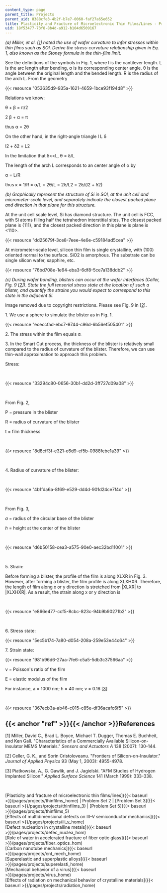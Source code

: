 ```yaml
---
content_type: page
parent_title: Projects
parent_uid: 8388cfe3-4b2f-b7e7-0060-faf27a65e652
title: Plasticity and Fracture of Microelectronic Thin Films/Lines - Problem Set 2
uid: 18f53477-73f8-8b4d-a912-b104d6509167
---
```


_(a) Miller, et al. \[[1](#ref)\] noted the use of wafer curvature to infer stresses within thin films such as SOI. Derive the stress-curvature relationship given in Eq. 1, also known as the Stoney formula in the thin-film limit._

See the definitions of the symbols in Fig. 1, where l is the cantilever length. L is the arc length after bending, α is its corresponding center angle. θ is the angle between the original length and the bended length. R is the radius of the arch L. From the geometry

{{< resource "053635d9-935a-1621-4659-1bce93f194d8" >}}

Relations we know:

θ + β = π/2

2 β + α = π

thus α = 2θ

On the other hand, in the right-angle triangle l L δ

l2 + δ2 = L2

In the limitation that δ\<\<L, θ = δ/L

The length of the arch L corresponds to an center angle of α by

α = L/R

thus κ = 1/R = α/L = 2θ/L = 2δ/L2 = 2δ/(l2 + δ2)

_(b) Graphically represent the structure of Si in SOI, at the unit cell and micrometer-scale level, and separately indicate the closest packed plane and direction in that plane for this structure._

At the unit cell scale level, Si has diamond structure. The unit cell is FCC, with Si atoms filling half the tetrahedron interstitial sites. The closest packed plane is {111}, and the closest packed direction in this plane is plane is \<110>.

{{< resource "dd25679f-3ce8-7eee-4e6e-c59184ad5cea" >}}

At micrometer-scale level, silicon thin film is single crystalline, with (100) oriented normal to the surface. SiO2 is amorphous. The substrate can be single silicon wafer, sapphire, etc.

{{< resource "76bd708e-1e64-eba3-6df8-5ce7a138ddb2" >}}

_(c) During wafer bonding, blisters can occur at the wafer interfaces (Celler, Fig. 9 \[[2](#ref)\]). State the full tensorial stress state at the location of such a blister, and quantify the strains you would expect to correspond to this state in the adjacent Si._

Image removed due to copyright restrictions. Please see Fig. 9 in \[[2](#ref)\].

1\. We use a sphere to simulate the blister as in Fig. 1.

{{< resource "ececcfad-ebc7-9744-c96d-6b56ef505401" >}}

2\. The stress within the film equals σ.

3\. In the Smart Cut process, the thickness of the blister is relatively small compared to the radius of curvature of the blister. Therefore, we can use thin-wall approximation to approach this problem.

Stress:

  
 

{{< resource "33294c80-0656-30b1-dd2d-3ff727d09a08" >}}

  
 

From Fig. 2,

P = pressure in the blister

R = radius of curvature of the blister

t = film thickness

  
 

{{< resource "8d8cff3f-e321-e6d9-ef5b-0988febc1a39" >}}

  
 

4\. Radius of curvature of the blister:

  
 

{{< resource "4b1fda6a-8f69-e529-dd4d-901d24ce7f4d" >}}

  
 

From Fig. 3,

_a_ = radius of the circular base of the blister

_h_ = height at the center of the blister

  
 

{{< resource "d6b50158-cea3-a575-90e0-aec32bd11001" >}}

  
 

5\. Strain:

Before forming a blister, the profile of the film is along XLXR in Fig. 3. However, after forming a blister, the film profile is along XLXHXR. Therefore, the length of film along x or y direction is stretched from |XLXR| to |XLXHXR|. As a result, the strain along x or y direction is

  
 

{{< resource "e866e477-ccf5-8cbc-823c-94b9b90271b2" >}}

  
 

6\. Stress state:

{{< resource "5ec5b174-7a80-d054-208a-259e53e44c64" >}}

7\. Strain state:

{{< resource "981b96d6-27aa-7fe6-c5a5-5db3c37566aa" >}}

ν = Poisson's ratio of the film

E = elastic modulus of the film

For instance, a = 1000 nm; h = 40 nm; ν = 0.16 \[[3](#ref)\]

  
 

{{< resource "367ecb3a-ab46-c015-c85e-df36acafc6f5" >}}

{{< anchor "ref" >}}{{< /anchor >}}References
---------------------------------------------

\[1\] Miller, David C., Brad L. Boyce, Michael T. Dugger, Thomas E. Buchheit, and Ken Gall. "Characteristics of a Commercially Available Silicon-on-Insulator MEMS Materials." _Sensors and Actuators A_ 138 (2007): 130-144.

\[2\] Celler, G. K., and Sorin Cristoloveanu. "Frontiers of Silicon-on-Insulator." _Journal of Applied Physics_ 93 (May 1, 2003): 4955-4978.

\[3\] Piatkowska, A., G. Gawlik, and J. Jagielski. "AFM Studies of Hydrogen Implanted Silicon." _Applied Surface Science_ 141 (March 1999): 333-338.

  
  
 

[Plasticity and fracture of microelectronic thin films/lines]({{< baseurl >}}/pages/projects/thinfilms_home) | Problem Set 2 | [Problem Set 3]({{< baseurl >}}/pages/projects/thinfilms_3) | [Problem Set 5]({{< baseurl >}}/pages/projects/thinfilms_5)  
[Effects of multidimensional defects on III-V semiconductor mechanics]({{< baseurl >}}/pages/projects/iii_v_home)  
[Defect nucleation in crystalline metals]({{< baseurl >}}/pages/projects/defec_nuclea_hom)  
[Role of water in accelerated fracture of fiber optic glass]({{< baseurl >}}/pages/projects/fiber_optics_hom)  
[Carbon nanotube mechanics]({{< baseurl >}}/pages/projects/cnt_mech_home)  
[Superelastic and superplastic alloys]({{< baseurl >}}/pages/projects/superelasti_home)  
[Mechanical behavior of a virus]({{< baseurl >}}/pages/projects/virus_home)  
[Effects of radiation on mechanical behavior of crystalline materials]({{< baseurl >}}/pages/projects/radiation_home)